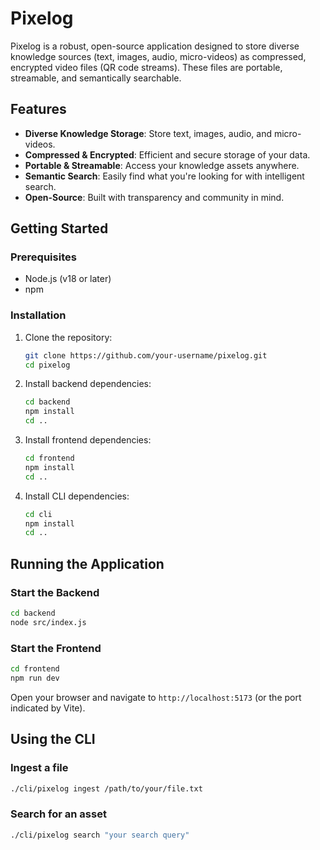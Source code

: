 # Pixelog

Pixelog is a robust, open-source application designed to store diverse knowledge sources (text, images, audio, micro-videos) as compressed, encrypted video files (QR code streams). These files are portable, streamable, and semantically searchable.

## Features

- **Diverse Knowledge Storage**: Store text, images, audio, and micro-videos.
- **Compressed & Encrypted**: Efficient and secure storage of your data.
- **Portable & Streamable**: Access your knowledge assets anywhere.
- **Semantic Search**: Easily find what you're looking for with intelligent search.
- **Open-Source**: Built with transparency and community in mind.

## Getting Started

### Prerequisites

- Node.js (v18 or later)
- npm

### Installation

1.  Clone the repository:
    ```bash
    git clone https://github.com/your-username/pixelog.git
    cd pixelog
    ```

2.  Install backend dependencies:
    ```bash
    cd backend
    npm install
    cd ..
    ```

3.  Install frontend dependencies:
    ```bash
    cd frontend
    npm install
    cd ..
    ```

4.  Install CLI dependencies:
    ```bash
    cd cli
    npm install
    cd ..
    ```

## Running the Application

### Start the Backend

```bash
cd backend
node src/index.js
```

### Start the Frontend

```bash
cd frontend
npm run dev
```

Open your browser and navigate to `http://localhost:5173` (or the port indicated by Vite).

## Using the CLI

### Ingest a file

```bash
./cli/pixelog ingest /path/to/your/file.txt
```

### Search for an asset

```bash
./cli/pixelog search "your search query"
```
